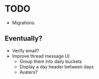 # TODO

-   Migrations.

## Eventually?

-   Verify email?
-   Improve thread message UI
    -   Group them into daily buckets
    -   Display a day header between days
    -   Avaters?
